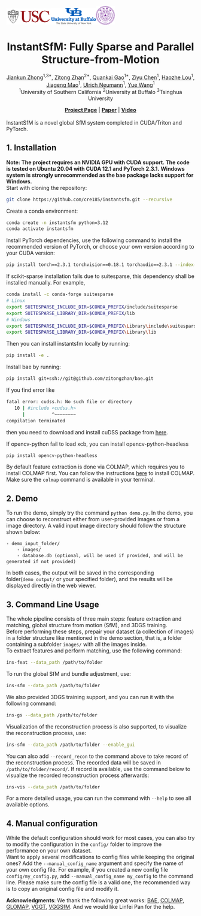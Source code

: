 <img src="img/USC-Logos.png" width=120px /><img src="img/University_at_Buffalo_logo.png" width=120px /><img src="img/Tsinghua_University_Logo.png" width=50px />

<div align="center">

# InstantSfM: Fully Sparse and Parallel Structure-from-Motion


<p align="center">  
    <a href="https://github.com/cre185/">Jiankun Zhong</a><sup>1,3*</sup>,
    <a href="https://sairlab.org/zitongz/">Zitong Zhan</a><sup>2*</sup>,
    <a href="https://zerg-overmind.github.io/">Quankai Gao</a><sup>1*</sup>,
    <a href="https://ziyc.github.io/">Ziyu Chen</a><sup>1</sup>,
    <a href="https://scholar.google.com/citations?user=BIPK9KEAAAAJ&hl=zh-TW">Haozhe Lou</a><sup>1</sup>,
    <a href="https://pointscoder.github.io/">Jiageng Mao</a><sup>1</sup>,
    <a href="https://scholar.google.com/citations?user=MHet2VoAAAAJ&hl=en">Ulrich Neumann</a><sup>1</sup>,
    <a href="https://yuewang.xyz/">Yue Wang</a><sup>1</sup>
    <br>
    <sup>1</sup>University of Southern California <sup>2</sup>University at Buffalo <sup>3</sup>Tsinghua University
</p>

</div>

<div align="center">
    <a href="https://cre185.github.io/InstantSfM/"><strong>Project Page</strong></a> |
    <a href="https://arxiv.org/abs/2510.13310"><strong>Paper</strong></a> |
    <a href="https://youtu.be/v-ewKEPTEDg"><strong>Video</strong></a> 
</div>

<br>

<div align="center">

</div>
InstantSfM is a novel global SfM system completed in CUDA/Triton and PyTorch. 


## 1. Installation  
**Note: The project requires an NVIDIA GPU with CUDA support. The code is tested on Ubuntu 20.04 with CUDA 12.1 and PyTorch 2.3.1.** 
**Windows system is strongly unrecommended as the bae package lacks support for Windows.**  
Start with cloning the repository:  
```bash
git clone https://github.com/cre185/instantsfm.git --recursive
```
Create a conda environment:  
```bash
conda create -n instantsfm python=3.12
conda activate instantsfm
```
Install PyTorch dependencies, use the following command to install the recommended version of PyTorch, or choose your own version according to your CUDA version:  
```bash
pip install torch==2.3.1 torchvision==0.18.1 torchaudio==2.3.1 --index-url https://download.pytorch.org/whl/cu121
```
If scikit-sparse installation fails due to suitesparse, this dependency shall be installed manually. For example, 
```bash
conda install -c conda-forge suitesparse
# Linux
export SUITESPARSE_INCLUDE_DIR=$CONDA_PREFIX/include/suitesparse
export SUITESPARSE_LIBRARY_DIR=$CONDA_PREFIX/lib
# Windows
export SUITESPARSE_INCLUDE_DIR=$CONDA_PREFIX\Library\include\suitesparse
export SUITESPARSE_LIBRARY_DIR=$CONDA_PREFIX\Library\lib
```
Then you can install instantsfm locally by running:  
```bash
pip install -e .
```
Install bae by running:
```bash
pip install git+ssh://git@github.com/zitongzhan/bae.git
```
If you find error like
```bash
fatal error: cudss.h: No such file or directory
   10 | #include <cudss.h>
      |          ^~~~~~~~~
compilation terminated
```
then you need to download and install cuDSS package from [here](https://developer.nvidia.com/cudss-downloads?target_os=Linux&target_arch=x86_64&Distribution=Ubuntu&target_version=20.04&target_type=deb_local).  

If opencv-python fail to load xcb, you can install opencv-python-headless
```bash
pip install opencv-python-headless
```

By default feature extraction is done via COLMAP, which requires you to install COLMAP first. You can follow the instructions [here](https://colmap.github.io/install.html) to install COLMAP. Make sure the `colmap` command is available in your terminal.  

## 2. Demo  
To run the demo, simply try the command `python demo.py`. In the demo, you can choose to reconstruct either from user-provided images or from a image directory. A valid input image directory should follow the structure shown below:  
```
- demo_input_folder/
    - images/
    - database.db (optional, will be used if provided, and will be generated if not provided)
```
In both cases, the output will be saved in the corresponding folder(`demo_output/` or your specified folder), and the results will be displayed directly in the web viewer.  

## 3. Command Line Usage
The whole pipeline consists of three main steps: feature extraction and matching, global structure from motion (SfM), and 3DGS training.  
Before performing these steps, prepair your dataset (a collection of images) in a folder structure like mentioned in the demo section, that is, a folder containing a subfolder `images/` with all the images inside.  
To extract features and perform matching, use the following command:
```bash
ins-feat --data_path /path/to/folder
```
To run the global SfM and bundle adjustment, use:  
```bash
ins-sfm --data_path /path/to/folder
```
We also provided 3DGS training support, and you can run it with the following command:
```bash
ins-gs --data_path /path/to/folder
```
Visualization of the reconstruction process is also supported, to visualize the reconstruction process, use:
```bash
ins-sfm --data_path /path/to/folder --enable_gui
```
You can also add `--record_recon` to the command above to take record of the reconstruction process. The recorded data will be saved in `/path/to/folder/record/`. If record is available, use the command below to visualize the recorded reconstruction process afterwards:
```bash
ins-vis --data_path /path/to/folder
```
For a more detailed usage, you can run the command with `--help` to see all available options.  

## 4. Manual configuration   
While the default configuration should work for most cases, you can also try to modify the configuration in the `config/` folder to improve the performance on your own dataset.  
Want to apply several modifications to config files while keeping the original ones? Add the `--manual_config_name` argument and specify the name of your own config file. For example, if you created a new config file `config/my_config.py`, add `--manual_config_name my_config` to the command line. Please make sure the config file is a valid one, the recommended way is to copy an original config file and modify it.  

**Acknowledgments**: We thank the following great works: [BAE](https://arxiv.org/abs/2409.12190), [COLMAP](https://github.com/colmap/colmap), [GLOMAP](https://github.com/colmap/glomap), [VGGT](https://github.com/facebookresearch/vggt), [VGGSfM](https://github.com/facebookresearch/vggsfm). And we would like Linfei Pan for the help.